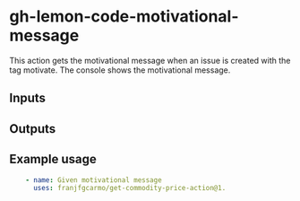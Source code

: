 # gh-lemon-code-motivational-message
This action gets the motivational message when an issue is created with the tag motivate. The console shows the motivational message.

## Inputs


## Outputs


## Example usage

```yaml
    - name: Given motivational message
      uses: franjfgcarmo/get-commodity-price-action@1.
```
